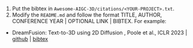 1. Put the bibtex in `Awesome-AIGC-3D/citations/<YOUR-PROJECT>.txt`.
2. Modify the `README.md` and follow the format TITLE, AUTHOR, CONFERENCE YEAR | OPTIONAL LINK | BIBTEX. For example:
- DreamFusion: Text-to-3D using 2D Diffusion
, Poole et al., ICLR 2023 | [github](https://dreamfusion3d.github.io/) | [bibtex](./citations/dreamfusion.txt)